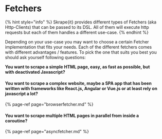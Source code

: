 # Fetchers

{% hint style="info" %}
Skrape{it} provides different types of Fetchers \(aka Http-Clients\) that can be passed to its DSL. All of them will execute http requests but each of them handles a different use-case.
{% endhint %}

Depending on your use-case you may want to choose a certain Fetcher implementation that fits your needs. Each of the different fetchers comes with different advantages / features. To pick the one that suits you best you should ask yourself following questions:  
  
**You want to scrape a simple HTML page, easy, as fast as possible, but with deactivated Javascript?**

#### You want to scrape a complex website, maybe a SPA app that has been written with frameworks like React.js, Angular or Vue.js or at least rely on javascript a lot?

{% page-ref page="browserfetcher.md" %}

#### You want to scrape multiple HTML pages in parallel from inside a coroutine?

{% page-ref page="asyncfetcher.md" %}

